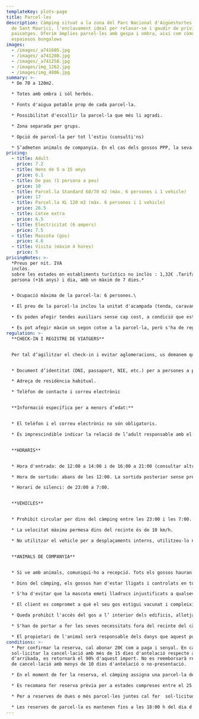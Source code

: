 ```yaml
---
templateKey: plots-page
title: Parcel·les
description: Càmping situat a la zona del Parc Nacional d'Aigüestortes i Estany
  de Sant Maurici, l'enclavament ideal per relaxar-se i gaudir de privilegiats
  paisatges. Oferim àmplies parcel·les amb gespa i ombra, així com còmodes i
  espaiosos bungalows
images:
  - /images/_a741605.jpg
  - /images/_a741208.jpg
  - /images/_a741258.jpg
  - /images/img_1262.jpg
  - /images/img_4806.jpg
summary: >-
  * De 70 a 120m2.

  * Totes amb ombra i sòl herbós.

  * Fonts d'aigua potable prop de cada parcel·la.

  * Possibilitat d'escollir la parcel·la que més li agradi.

  * Zona separada per grups.

  * Opció de parcel·la per tot l'estiu (consulti'ns)

  * S’admeten animals de companyia. En el cas dels gossos PPP, la seva estada està permesa sempre que compleixin la normativa vigent (llicència, ús de morrió, assegurança, etc.).
pricing:
  - title: Adult
    price: 7.2
  - title: Nens de 5 a 15 anys
    price: 6.1
  - title: De pas (1 persona a peu)
    price: 10
  - title: Parcel.la Standard 60/70 m2 (màx. 6 persones i 1 vehicle)
    price: 17
  - title: Parcel.la XL 120 m2 (màx. 6 persones i 1 vehicle)
    price: 26.5
  - title: Cotxe extra
    price: 6.5
  - title: Electricitat (6 ampers)
    price: 7.5
  - title: Mascota (gos)
    price: 4.6
  - title: Visita (màxim 4 hores)
    price: 5
pricingNotes: >-
  *Preus per nit. IVA
  inclòs.                                                                                                                                         Impost
  sobre les estades en establiments turístics no inclòs : 1,32€ .Tarifa per
  persona (+16 anys) i dia, amb un màxim de 7 dies.*


  • Ocupació màxima de la parcel·la: 6 persones.\

  • El preu de la parcel·la inclou la unitat d'acampada (tenda, caravana, autocaravana...) i un vehicle, que s'aparca a la parcel·la.\

  • Es poden afegir tendes auxiliars sense cap cost, a condició que estiguin dins dels límits de la parcel·la.\

  • Es pot afegir màxim un segon cotxe a la parcel·la, però s'ha de registrar i abonar segons la tarifa vigent, i haurà d'estacionar-se dins dels límits de la parcel·la. En el cas que s'aparqui en una altra parcel·la s'haurà de pagar la tarifa de la parcel·la extra que estigui ocupant.
regulation: >-
  **CHECK-IN I REGISTRE DE VIATGERS**


  Per tal d’agilitzar el check-in i evitar aglomeracions, us demanem que tingueu preparades les següents dades obligatòries de totes les persones allotjades, inclosos els menors d’edat:


  * Document d’identitat (DNI, passaport, NIE, etc.) per a persones a partir de 14 anys.

  * Adreça de residència habitual.	

  * Telèfon de contacte i correu electrònic


  **Informació específica per a menors d’edat:**


  * El telèfon i el correu electrònic no són obligatoris.

  * És imprescindible indicar la relació de l’adult responsable amb el menor (mare, pare, tutor legal, etc.).


  **HORARIS**


  * Hora d'entrada: de 12:00 a 14:00 i de 16:00 a 21:00 (consultar altres opcions).

  * Hora de sortida: abans de les 12:00. La sortida posterior sense prèvia comunicació a recepció, comporta el cost d'una nit addicional.

  * Horari de silenci: de 23:00 a 7:00.


  **VEHICLES**


  * Prohibit circular per dins del càmping entre les 23:00 i les 7:00.

  * La velocitat màxima permesa dins del recinte és de 10 km/h.

  * No utilitzar el vehicle per a desplaçaments interns, utilitzeu-lo només per entrar o sortir del recinte.


  **ANIMALS DE COMPANYIA**


  * Si ve amb animals, comuniqui-ho a recepció. Tots els gossos hauran d'estar registrats en el moment del check-in, i la seva estada resta subjecta al pagament de la tarifa corresponent.

  * Dins del càmping, els gossos han d'estar lligats i controlats en tot moment i mai podran ocupar o passar per una parcel·la que no correspongui al seu amo.

  * S'ha d'evitar que la mascota emeti lladrucs injustificats a qualsevol hora i menys en les hores de descans.

  * El client es compromet a què el seu gos estigui vacunat i compleixi amb les condicions higienicosanitàries   establertes per llei. 

  * Queda prohibit l'accés del gos a l’ interior dels edificis, allotjaments, piscina i parc infantil.

  * S'han de portar a fer les seves necessitats fora del recinte del càmping. En tot cas, els propietaris hauran de recollir els excrements dels seus animals i dipositar-los dins d'una bossa al contenidor del rebuig.

  * El propietari de l'animal serà responsable dels danys que aquest pugui ocasionar tant a la resta dels campistes i als seus béns com a les instal·lacions del càmping.
conditions: >-
  * Per confirmar la reserva, cal abonar 20€ com a paga i senyal. En cas de
  sol·licitar la cancel·lació amb més de 15 dies d'antelació respecte a la data
  d'arribada, es retornarà el 90% d'aquest import. No es reemborsarà res en cas
  de cancel·lació amb menys de 10 dies d'antelació o no-presentació.

  * En el moment de fer la reserva, el càmping assigna una parcel·la del tipus escollit per assegurar-ne la reserva. Tot i això, a la seva arribada, i sempre que hi hagi opcions disponibles, el client podrà triar una altra parcel·la dins de la mateixa categoria reservada.

  * Es recomana fer reserva prèvia per a estades compreses entre el 25 de juliol i el 15 d’agost.

  * Per a reserves de dues o més parcel·les juntes cal fer  sol·licitud per correu electrònic.

  * Les reserves de parcel·la es mantenen fins a les 18:00 h del dia d’arribada. Si teniu previst arribar més tard, cal que ens ho comuniqueu prèviament. En cas contrari, la reserva no queda garantida.
---
```

